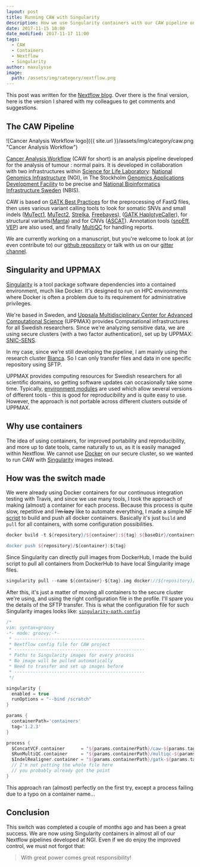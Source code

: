 ```yaml
---
layout: post
title: Running CAW with Singularity
description: How we use Singularity containers with our CAW pipeline on UPPMAX secure clusters
date: 2017-11-15 10:00
date_modified: 2017-11-17 11:00
tags:
  - CAW
  - Containers
  - Nextflow
  - Singularity
author: maxulysse
image:
  path: /assets/img/category/nextflow.png
---
```


This post was written for the [Nextflow blog](https://www.nextflow.io/blog/2017/caw-and-singularity.html). Over there is the final version, here is the version I shared with my colleagues to get comments and suggestions.

## The CAW Pipeline

![Cancer Analysis Workflow logo]({{ site.url }}/assets/img/category/caw.png "Cancer Analysis Workflow")

[Cancer Analysis Workflow](http://opensource.scilifelab.se/projects/caw/) (CAW for short) is an analysis pipeline developed for the analysis of tumour : normal pairs.
It is developed in collaboration with two infrastructures within [Science for Life Laboratory](https://www.scilifelab.se/): [National Genomics Infrastructure](https://ngisweden.scilifelab.se/) (NGI), in The Stockholm [Genomics Applications Development Facility](https://www.scilifelab.se/facilities/ngi-stockholm/) to be precise and [National Bioinformatics Infrastructure Sweden](https://www.nbis.se/) (NBIS).

CAW is based on [GATK Best Practices](https://gatk.broadinstitute.org/hc/en-us/sections/360007226651-Best-Practices-Workflows) for the preprocessing of FastQ files, then uses various variant calling tools to look for somatic SNVs and small indels ([MuTect1](https://github.com/broadinstitute/mutect/), [MuTect2](https://github.com/broadgsa/gatk-protected/), [Strelka](https://github.com/Illumina/strelka/), [Freebayes](https://github.com/ekg/freebayes/)), ([GATK HaplotyeCaller](https://github.com/broadgsa/gatk-protected/)), for structural variants([Manta](https://github.com/Illumina/manta/)) and for CNVs ([ASCAT](https://github.com/Crick-CancerGenomics/ascat/)).
Annotation tools ([snpEff](http://snpeff.sourceforge.net/), [VEP](https://www.ensembl.org/info/docs/tools/vep/index.html)) are also used, and finally [MultiQC](http://multiqc.info/) for handling reports.

We are currently working on a manuscript, but you're welcome to look at (or even contribute to) our [github repository](https://github.com/SciLifeLab/CAW/) or talk with us on our [gitter channel](https://gitter.im/SciLifeLab/CAW/).

## Singularity and UPPMAX

[Singularity](http://singularity.lbl.gov/) is a tool package software dependencies into a contained environment, much like Docker. It's designed to run on HPC environments where Docker is often a problem due to its requirement for administrative privileges.

We're based in Sweden, and [Uppsala Multidisciplinary Center for Advanced Computational Science](https://uppmax.uu.se/) (UPPMAX) provides Computational infrastructures for all Swedish researchers.
Since we're analyzing sensitive data, we are using secure clusters (with a two factor authentication), set up by UPPMAX: [SNIC-SENS](https://www.uppmax.uu.se/projects-and-collaborations/snic-sens/).

In my case, since we're still developing the pipeline, I am mainly using the research cluster [Bianca](https://www.uppmax.uu.se/resources/systems/the-bianca-cluster/).
So I can only transfer files and data in one specific repository using SFTP.

UPPMAX provides computing resources for Swedish researchers for all scientific domains, so getting software updates can occasionally take some time.
Typically, [environment modules](http://modules.sourceforge.net/) are used which allow several versions of different tools - this is good for reproducibility and is quite easy to use. However, the approach is not portable across different clusters outside of UPPMAX.

## Why use containers

The idea of using containers, for improved portability and reproducibility, and more up to date tools, came naturally to us, as it is easily managed within Nextflow.
We cannot use [Docker](https://www.docker.com/) on our secure cluster, so we wanted to run CAW with [Singularity](http://singularity.lbl.gov/) images instead.

## How was the switch made

We were already using Docker containers for our continuous integration testing with Travis, and since we use many tools, I took the approach of making (almost) a container for each process.
Because this process is quite slow, repetitive and I~~'m lazy~~ like to automate everything, I made a simple NF [script](https://github.com/SciLifeLab/Sarek/blob/1.2.0/buildContainers.nf) to build and push all docker containers.
Basically it's just `build` and `pull` for all containers, with some configuration possibilities.

```groovy
docker build -t ${repository}/${container}:${tag} ${baseDir}/containers/${container}/.

docker push ${repository}/${container}:${tag}
```

Since Singularity can directly pull images from DockerHub, I made the build script to pull all containers from DockerHub to have local Singularity image files.

```groovy
singularity pull --name ${container}-${tag}.img docker://${repository}/${container}:${tag}
```

After this, it's just a matter of moving all containers to the secure cluster we're using, and using the right configuration file in the profile.
I'll spare you the details of the SFTP transfer.
This is what the configuration file for such Singularity images looks like: [`singularity-path.config`](https://github.com/SciLifeLab/Sarek/blob/1.2.0/configuration/singularity-path.config)

```groovy
/*
vim: syntax=groovy
-*- mode: groovy;-*-
 * -------------------------------------------------
 * Nextflow config file for CAW project
 * -------------------------------------------------
 * Paths to Singularity images for every process
 * No image will be pulled automatically
 * Need to transfer and set up images before
 * -------------------------------------------------
 */

singularity {
  enabled = true
  runOptions = "--bind /scratch"
}

params {
  containerPath='containers'
  tag='1.2.3'
}

process {
  $ConcatVCF.container      = "${params.containerPath}/caw-${params.tag}.img"
  $RunMultiQC.container     = "${params.containerPath}/multiqc-${params.tag}.img"
  $IndelRealigner.container = "${params.containerPath}/gatk-${params.tag}.img"
  // I'm not putting the whole file here
  // you probably already got the point
}
```

This approach ran (almost) perfectly on the first try, except a process failing due to a typo on a container name...

## Conclusion

This switch was completed a couple of months ago and has been a great success.
We are now using Singularity containers in almost all of our Nextflow pipelines developed at NGI.
Even if we do enjoy the improved control, we must not forgot that:
> With great power comes great responsibility!

